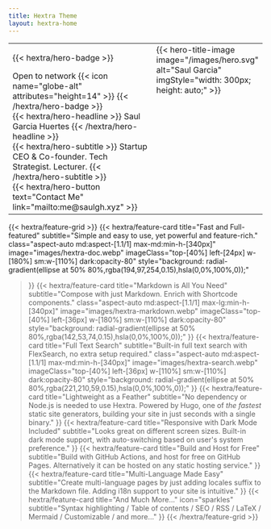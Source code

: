 ```yaml
---
title: Hextra Theme
layout: hextra-home
---
```


<!-- Invisible Table for Layout -->
<table border="0" style="width: 100%; border-collapse: collapse;">
  <tr>
    <!-- Left Column -->
    <td style="width: 60%; vertical-align: top; border: none;">

{{< hextra/hero-badge >}}
  <div class="w-2 h-2 rounded-full bg-primary-400"></div>
  <span>Open to network</span>
  {{< icon name="globe-alt" attributes="height=14" >}} <!-- Icon representing connection -->
{{< /hextra/hero-badge >}}

<div class="mt-6 mb-6">
{{< hextra/hero-headline >}}
  Saul Garcia Huertes <!-- Title -->
{{< /hextra/hero-headline >}}
</div>

<div class="mb-12">
{{< hextra/hero-subtitle >}}
  Startup CEO & Co-founder. Tech Strategist. Lecturer. <!-- Subtitle -->
{{< /hextra/hero-subtitle >}}
</div>

<div class="mb-6">
{{< hextra/hero-button text="Contact Me" link="mailto:me@saulgh.xyz" >}}
</div>

</td>
    <!-- Right Column -->
    <td style="width: 40%; vertical-align: top; border: none;">


<div class="mb-12">
{{< hero-title-image image="/images/hero.svg" alt="Saul Garcia" imgStyle="width: 300px; height: auto;" >}}
</div>

  </td>
  </tr>
</table>

<div class="mt-6"></div>

{{< hextra/feature-grid >}}
  {{< hextra/feature-card
    title="Fast and Full-featured"
    subtitle="Simple and easy to use, yet powerful and feature-rich."
    class="aspect-auto md:aspect-[1.1/1] max-md:min-h-[340px]"
    image="images/hextra-doc.webp"
    imageClass="top-[40%] left-[24px] w-[180%] sm:w-[110%] dark:opacity-80"
    style="background: radial-gradient(ellipse at 50% 80%,rgba(194,97,254,0.15),hsla(0,0%,100%,0));"
  >}}
  {{< hextra/feature-card
    title="Markdown is All You Need"
    subtitle="Compose with just Markdown. Enrich with Shortcode components."
    class="aspect-auto md:aspect-[1.1/1] max-lg:min-h-[340px]"
    image="images/hextra-markdown.webp"
    imageClass="top-[40%] left-[36px] w-[180%] sm:w-[110%] dark:opacity-80"
    style="background: radial-gradient(ellipse at 50% 80%,rgba(142,53,74,0.15),hsla(0,0%,100%,0));"
  >}}
  {{< hextra/feature-card
    title="Full Text Search"
    subtitle="Built-in full text search with FlexSearch, no extra setup required."
    class="aspect-auto md:aspect-[1.1/1] max-md:min-h-[340px]"
    image="images/hextra-search.webp"
    imageClass="top-[40%] left-[36px] w-[110%] sm:w-[110%] dark:opacity-80"
    style="background: radial-gradient(ellipse at 50% 80%,rgba(221,210,59,0.15),hsla(0,0%,100%,0));"
  >}}
  {{< hextra/feature-card
    title="Lightweight as a Feather"
    subtitle="No dependency or Node.js is needed to use Hextra. Powered by Hugo, one of *the fastest* static site generators, building your site in just seconds with a single binary."
  >}}
  {{< hextra/feature-card
    title="Responsive with Dark Mode Included"
    subtitle="Looks great on different screen sizes. Built-in dark mode support, with auto-switching based on user's system preference."
  >}}
  {{< hextra/feature-card
    title="Build and Host for Free"
    subtitle="Build with GitHub Actions, and host for free on GitHub Pages. Alternatively it can be hosted on any static hosting service."
  >}}
  {{< hextra/feature-card
    title="Multi-Language Made Easy"
    subtitle="Create multi-language pages by just adding locales suffix to the Markdown file. Adding i18n support to your site is intuitive."
  >}}
  {{< hextra/feature-card
    title="And Much More..."
    icon="sparkles"
    subtitle="Syntax highlighting / Table of contents / SEO / RSS / LaTeX / Mermaid / Customizable / and more..."
  >}}
{{< /hextra/feature-grid >}}
